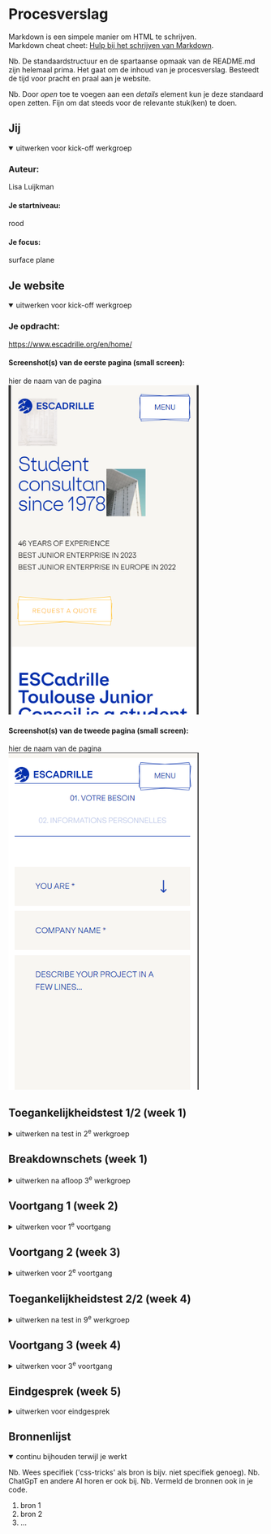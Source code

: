 # Procesverslag
Markdown is een simpele manier om HTML te schrijven.  
Markdown cheat cheet: [Hulp bij het schrijven van Markdown](https://github.com/adam-p/markdown-here/wiki/Markdown-Cheatsheet).

Nb. De standaardstructuur en de spartaanse opmaak van de README.md zijn helemaal prima. Het gaat om de inhoud van je procesverslag. Besteedt de tijd voor pracht en praal aan je website.

Nb. Door *open* toe te voegen aan een *details* element kun je deze standaard open zetten. Fijn om dat steeds voor de relevante stuk(ken) te doen.





## Jij

<details open>
  <summary>uitwerken voor kick-off werkgroep</summary>

  ### Auteur:
  Lisa Luijkman

  #### Je startniveau:
  rood

  #### Je focus:
  surface plane
</details>





## Je website

<details open>
  <summary>uitwerken voor kick-off werkgroep</summary>

  ### Je opdracht:
   https://www.escadrille.org/en/home/  

  #### Screenshot(s) van de eerste pagina (small screen): 
  hier de naam van de pagina  
  <img src="readme-images/eerste-pagina.png" width="375px" alt="dit is een bedrijf van studenten die bedrijven adviezen geven en onderzoeken uitvoeren">

  #### Screenshot(s) van de tweede pagina (small screen):
  hier de naam van de pagina  
  <img src="readme-images/tweede-pagina.png" width="375px" alt="hier kan je een quote aanvragen">
 
</details>



## Toegankelijkheidstest 1/2 (week 1)

<details>
  <summary>uitwerken na test in 2<sup>e</sup> werkgroep</summary>

  ### Bevindingen
  Lijst met je bevindingen die in de test naar voren kwamen:

  Ik merkte dat ik het lastig vind de screenreader te gebruiken maar dat dit nog meer werd versterkt door mijn gekozen website. De website crasht soms waardoor ik dan niet verder kan en alleen een wit scherm zie. De linkjes zijn soms goed gelabeld maar als er een foto wordt gebruikt als link, bijvoorbeeld bij de socialmedia icoontjes hoor je alleen: "link". Ook hebben ze een lijst met bedrijven waarmee ze samenwerken waar je ook alleen maar een logo ziet zonder tekst. In de screenreader hoor je dan ook: "link logo" dit is dus totaal niet toegankelijk omdat je niet alleen niet weet waar je heen gaat maar ook nog op een hele andere website terecht komt. 
  Bij het doorlopen van de headings loop ik de hele tijd vast en kom ik er niet doorheen. De headings die ik kan horen zijn op zich prima maar niet altijd even logisch. 

  <img src="readme-images/wcag-1.jpg" width="375px" alt="ingevulde wcag test">
  <img src="readme-images/wcag-2.jpg" width="375px" alt="ingevulde wcag test">
  <img src="readme-images/wcag-3.jpg" width="375px" alt="ingevulde wcag test">
  <img src="readme-images/wcag-4.jpg" width="375px" alt="ingevulde wcag test">
  <img src="readme-images/wcag-5.jpg" width="375px" alt="ingevulde wcag test">

Uit de wcag checklist kwamen de volgende punten:
- de links hebben nog geen goed (aria)label
- menu wilt niet open als je erdoorheen tabt
- headings zijn niet overal logisch
- alt tekst moet heel veel beter want die ontbreekt
- prefers-reduced-motion werkt helemaal niet
- contrast is bijna overal goed

  

</details>



## Breakdownschets (week 1)

<details>
  <summary>uitwerken na afloop 3<sup>e</sup> werkgroep</summary>

  ### de hele pagina: 
  <img src="readme-images/breakdownschets-1.png" width="375px" alt="breakdown van de hele pagina">
  <img src="readme-images/breakdownschets-2.png" width="375px" alt="breakdown van de hele pagina">


  ### dynamisch deel (bijv menu): 
  <img src="readme-images/menu.jpg" width="375px" alt="breakdown van het menu">
  <img src="readme-images/breakdownschets-secties.jpg" width="375px" alt="breakdown van html onderdelen">

<!--   ### wellicht nog een dynamisch deel (bijv filter): 
  <img src="readme-images/dummy-plaatje.jpg" width="375px" alt="breakdown van nog een dynamisch deel"> -->

</details>





## Voortgang 1 (week 2)

<details>
  <summary>uitwerken voor 1<sup>e</sup> voortgang</summary>

  ### Stand van zaken
  hier dit ging goed & dit was lastig (neem ook screenshots op van delen van je website en code)


  ### Agenda voor meeting
  samen met je groepje opstellen

  | student koen      
   - html
   - navigatie
   - structuur css

  student Lisa
  -  html doornemen
  - nog even kijken naar menu
  - header welke soort foto voor het logo?

  ### Verslag van meeting
  hier na afloop snel de uitkomsten van de meeting vastleggen

  - punt 1: navigatie bar werkt niet met sticky en fixed --> de ul uit de header halen
  - punt 2: foto van logo --> mag met img maar dan lege alt of met before (doe het wel consistent)
  - punt 3: hoe maak ik de bewegende tekst? --> bewegende tekst met marquee, maar dan met display block enzo en reduces motion
 


  <img src="readme-images/aantekeningen-hoorcollege.jpg" width="375px" alt="aantekeningen hoorcollege toegankelijkheid">
</details>





## Voortgang 2 (week 3)

<details>
  <summary>uitwerken voor 2<sup>e</sup> voortgang</summary>

  ### Stand van zaken
  hier dit ging goed & dit was lastig (neem ook screenshots op van delen van je website en code)


  ### Agenda voor meeting
  samen met je groepje opstellen

  | student 1      | student 2          | student 3    | student 4        |
  | ---            | ---                | ---          | ---              |
  | dit bespreken  | en dit             | en ik dit    | en dan ik dat    |
  | en dat ook nog | dit als er tijd is | nog een punt | dit wil ik zeker |
  | ...            | ...                | ...          | ...              |


  ### Verslag van meeting
  hier na afloop snel de uitkomsten van de meeting vastleggen

  - punt 1: margin -> negatief
  - punt 2: background image svg -> aparte file aanmaken
  - nog een punt : discover in de article -> link maken en dan met java alles klikbaar maken
  - html controleren -> alle sections moeten een h2 hebben, de ul van de nav mag tussen de header en main in, veel van mijn articles zijn geen articles (alleen dingen die los kunnen staan zijn articles)
  
- ...

</details>





## Toegankelijkheidstest 2/2 (week 4)

<details>
  <summary>uitwerken na test in 9<sup>e</sup> werkgroep</summary>

  ### Bevindingen
  Lijst met je bevindingen die in de test naar voren kwamen (geef ook aan wat er verbeterd is):

</details>





## Voortgang 3 (week 4)

<details>
  <summary>uitwerken voor 3<sup>e</sup> voortgang</summary>

  ### Stand van zaken
  hier dit ging goed & dit was lastig (neem ook screenshots op van delen van je website en code)


  ### Agenda voor meeting
  samen met je groepje opstellen

  | student 1      | student 2          | student 3    | student 4        |
  | ---            | ---                | ---          | ---              |
  | dit bespreken  | en dit             | en ik dit    | en dan ik dat    |
  | en dat ook nog | dit als er tijd is | nog een punt | dit wil ik zeker |
  | ...            | ...                | ...          | ...              |


  ### Verslag van meeting
  hier na afloop snel de uitkomsten van de meeting vastleggen

  - punt 1
  - punt 2
  - nog een punt
  - ...

</details>





## Eindgesprek (week 5)

<details>
  <summary>uitwerken voor eindgesprek</summary>

  ### Je uitkomst - karakteristiek screenshots:
  <img src="readme-images/dummy-plaatje.jpg" width="375px" alt="uitomst opdracht 1">


  ### Dit ging goed/Heb ik geleerd: 
  Korte omschrijving met plaatjes

  <img src="readme-images/dummy-plaatje.jpg" width="375px" alt="top">


  ### Dit was lastig/Is niet gelukt:
  Korte omschrijving met plaatjes

  <img src="readme-images/dummy-plaatje.jpg" width="375px" alt="bummer">
</details>





## Bronnenlijst

<details open>
  <summary>continu bijhouden terwijl je werkt</summary>

  Nb. Wees specifiek ('css-tricks' als bron is bijv. niet specifiek genoeg). 
  Nb. ChatGpT en andere AI horen er ook bij.
  Nb. Vermeld de bronnen ook in je code.

  1. bron 1
  2. bron 2
  3. ...

</details>
